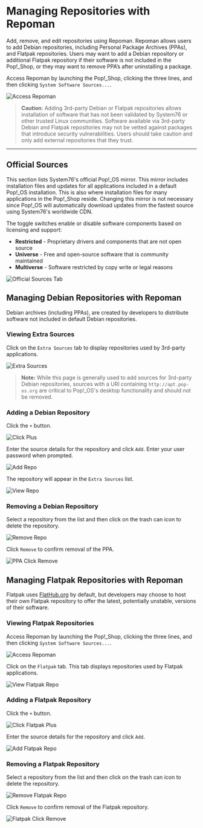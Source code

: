 # Managing Repositories with Repoman

Add, remove, and edit repositories using Repoman. Repoman allows users to add Debian repositories, including Personal Package Archives (PPAs), and Flatpak repositories. Users may want to add a Debian repository or additional Flatpak repository if their software is not included in the Pop!\_Shop, or they may want to remove PPA’s after uninstalling a package.

Access Repoman by launching the Pop!\_Shop, clicking the three lines, and then clicking `System Software Sources...`.

![Access Repoman](/images/manage-repos/access-repoman.png)

>**Caution**: Adding 3rd-party Debian or Flatpak repositories allows installation of software that has not been validated by System76 or other trusted Linux communities. Software available via 3rd-party Debian and Flatpak repositories may not be vetted against packages that introduce security vulnerabilities. Users should take caution and only add external repositories that they trust.
---

## Official Sources

This section lists System76's official Pop!\_OS mirror. This mirror includes installation files and updates for all applications included in a default Pop!\_OS installation. This is also where installation files for many applications in the Pop!\_Shop reside. Changing this mirror is not necessary since Pop!\_OS will automatically download updates from the fastest source using System76's worldwide CDN.

The toggle switches enable or disable software components based on licensing and support:

- **Restricted** - Proprietary drivers and components that are not open source
- **Universe** - Free and open-source software that is community maintained
- **Multiverse** - Software restricted by copy write or legal reasons

![Official Sources Tab](/images/manage-repos/official-sources-tab.png)

## Managing Debian Repositories with Repoman

Debian archives (including PPAs), are created by developers to distribute software not included in default Debian repositories.

### Viewing Extra Sources

Click on the `Extra Sources` tab to display repositories used by 3rd-party applications.

![Extra Sources](/images/manage-repos/extra-sources.png)

>**Note:** While this page is generally used to add sources for 3rd-party Debian repositories, sources with a URI containing `http://apt.pop-os.org` are critical to Pop!\_OS's desktop functionality and should not be removed.

### Adding a Debian Repository

Click the `+` button.

![Click Plus](/images/manage-repos/click-plus.png)

Enter the source details for the repository and click `Add`. Enter your user password when prompted.

![Add Repo](/images/manage-repos/add-repo.png)

The repository will appear in the `Extra Sources` list.

![View Repo](/images/manage-repos/view-repo.png)

### Removing a Debian Repository

Select a repository from the list and then click on the trash can icon to delete the repository.

![Remove Repo](/images/manage-repos/remove-repo.png)

Click `Remove` to confirm removal of the PPA.

![PPA Click Remove](/images/manage-repos/ppa-click-remove.png)

## Managing Flatpak Repositories with Repoman

Flatpak uses [FlatHub.org](https://flathub.org/home) by default, but developers may choose to host their own Flatpak repository to offer the latest, potentially unstable, versions of their software.

### Viewing Flatpak Repositories

Access Repoman by launching the Pop!\_Shop, clicking the three lines, and then clicking `System Software Sources...`.

![Access Repoman](/images/manage-repos/access-repoman.png)

Click on the `Flatpak` tab. This tab displays repositories used by Flatpak applications.

![View Flatpak Repo](/images/manage-repos/view-flatpak-repo.png)

### Adding a Flatpak Repository

Click the `+` button.

![Click Flatpak Plus](/images/manage-repos/click-flatpak-plus.png)

Enter the source details for the repository and click `Add`.

![Add Flatpak Repo](/images/manage-repos/add-flatpak-repo.png)

### Removing a Flatpak Repository

Select a repository from the list and then click on the trash can icon to delete the repository.

![Remove Flatpak Repo](/images/manage-repos/remove-flatpak-repo.png)

Click `Remove` to confirm removal of the Flatpak repository.

![Flatpak Click Remove](/images/manage-repos/flatpak-click-remove.png)
